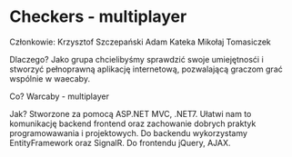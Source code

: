 # Checkers - multiplayer
Członkowie:
Krzysztof Szczepański
Adam Kateka
Mikołaj Tomasiczek

Dlaczego?
Jako grupa chcielibyśmy sprawdzić swoje umiejętnosći i stworzyć pełnoprawną aplikację internetową, pozwalającą graczom grać wspólnie w waecaby.

Co?
Warcaby - multiplayer

Jak?
Stworzone za pomocą ASP.NET MVC, .NET7. Ułatwi nam to komunikację backend frontend oraz zachowanie dobrych praktyk programowawania i projektowych. Do backendu wykorzystamy EntityFramework oraz SignalR. Do frontendu jQuery, AJAX.
